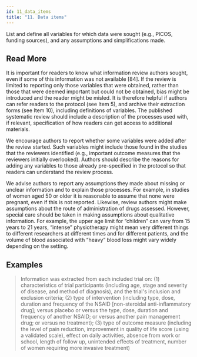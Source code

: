 ```yaml
---
id: 11_data_items
title: "11. Data items"
---
```

List and define all variables for which data were sought (e.g., PICOS, funding sources), and any assumptions and simplifications made.

## Read More

It is important for readers to know what information review authors sought, even if some of this information was not available [84]. If the review is limited to reporting only those variables that were obtained, rather than those that were deemed important but could not be obtained, bias might be introduced and the reader might be misled. It is therefore helpful if authors can refer readers to the protocol (see Item 5), and archive their extraction forms (see Item 10), including definitions of variables. The published systematic review should include a description of the processes used with, if relevant, specification of how readers can get access to additional materials.

We encourage authors to report whether some variables were added after the review started. Such variables might include those found in the studies that the reviewers identified (e.g., important outcome measures that the reviewers initially overlooked). Authors should describe the reasons for adding any variables to those already pre-specified in the protocol so that readers can understand the review process.

We advise authors to report any assumptions they made about missing or unclear information and to explain those processes. For example, in studies of women aged 50 or older it is reasonable to assume that none were pregnant, even if this is not reported. Likewise, review authors might make assumptions about the route of administration of drugs assessed. However, special care should be taken in making assumptions about qualitative information. For example, the upper age limit for “children” can vary from 15 years to 21 years, “intense” physiotherapy might mean very different things to different researchers at different times and for different patients, and the volume of blood associated with “heavy” blood loss might vary widely depending on the setting.

## Examples

> Information was extracted from each included trial on: (1) characteristics of trial participants (including age, stage and severity of disease, and method of diagnosis), and the trial's inclusion and exclusion criteria; (2) type of intervention (including type, dose, duration and frequency of the NSAID [non-steroidal anti-inflammatory drug]; versus placebo or versus the type, dose, duration and frequency of another NSAID; or versus another pain management drug; or versus no treatment); (3) type of outcome measure (including the level of pain reduction, improvement in quality of life score (using a validated scale), effect on daily activities, absence from work or school, length of follow up, unintended effects of treatment, number of women requiring more invasive treatment)